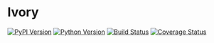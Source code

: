 # Ivory


[![PyPI Version][pypi-v-image]][pypi-v-link]
[![Python Version][python-v-image]][python-v-link]
[![Build Status][GHAction-image]][GHAction-link]
[![Coverage Status][codecov-image]][codecov-link]

<!-- Badges -->
[pypi-v-image]: https://img.shields.io/pypi/v/ivory.svg
[pypi-v-link]: https://pypi.org/project/ivory/
[python-v-image]: https://img.shields.io/pypi/pyversions/ivory.svg
[python-v-link]: https://pypi.org/project/ivory
[GHAction-image]: https://github.com/daizutabi/ivory/actions/workflows/ci.yaml/badge.svg?branch=main&event=push
[GHAction-link]: https://github.com/daizutabi/ivory/actions?query=event%3Apush+branch%3Amain
[codecov-image]: https://codecov.io/github/daizutabi/ivory/coverage.svg?branch=main
[codecov-link]: https://codecov.io/github/daizutabi/ivory?branch=main